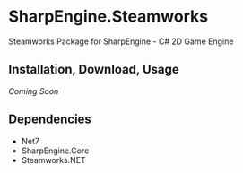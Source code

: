 # SharpEngine.Steamworks

Steamworks Package for SharpEngine - C# 2D Game Engine

## Installation, Download, Usage

*Coming Soon*

## Dependencies

- Net7
- SharpEngine.Core
- Steamworks.NET
